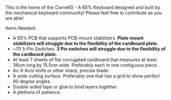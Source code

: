 This is the home of the Corrie65 - A 65% Keyboard designed and built by the mechanical keyboard community!
Please feel free to contribute as you are able!

Items Needed:
 - A 65% PCB that supports PCB-mount stabilizers. **Plate mount stabilizers will struggle due to the flexibility of the cardboard plate.**
 - ~70 5-Pin Switches. **3 Pin switches will struggle due to the flexibility of the cardboard plate.**
 - At least 7 sheets of  flat corrugated cardboard that measures at least 36cm long by 15.5cm wide. Preferably each in one contiguous piece.
 - An X-Acto knife or other sharp, precise blade
 - A wide cutting surface. Preferably one that has a grid to show perfect 90 degree angles.
 - Double-sided tape or glue to bind layers together.
 - A plethora of patience.